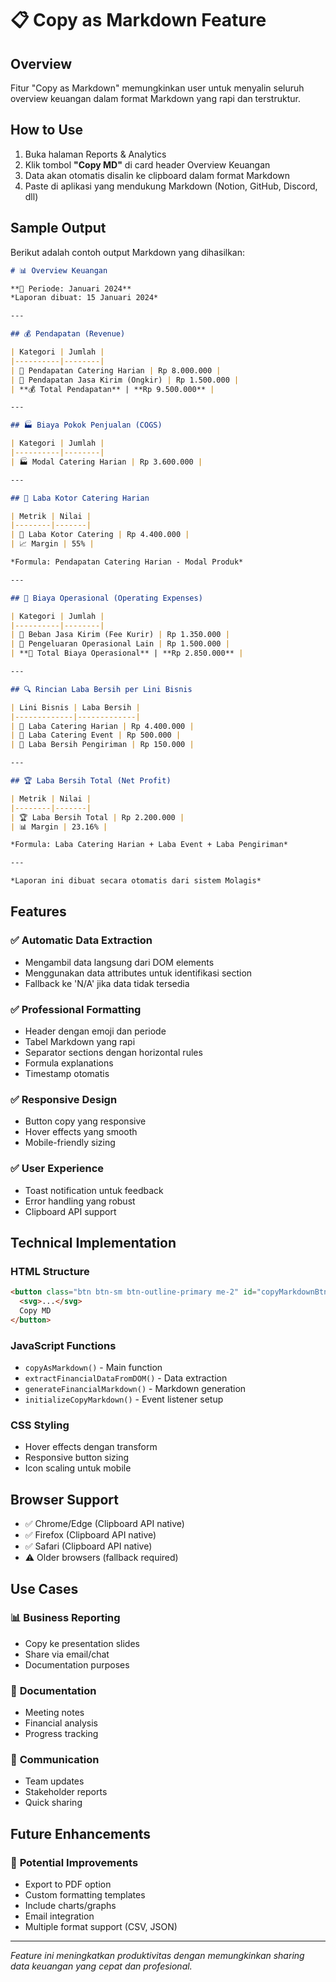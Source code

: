 # 📋 Copy as Markdown Feature

## Overview
Fitur "Copy as Markdown" memungkinkan user untuk menyalin seluruh overview keuangan dalam format Markdown yang rapi dan terstruktur.

## How to Use
1. Buka halaman Reports & Analytics
2. Klik tombol **"Copy MD"** di card header Overview Keuangan
3. Data akan otomatis disalin ke clipboard dalam format Markdown
4. Paste di aplikasi yang mendukung Markdown (Notion, GitHub, Discord, dll)

## Sample Output

Berikut adalah contoh output Markdown yang dihasilkan:

```markdown
# 📊 Overview Keuangan

**📅 Periode: Januari 2024**  
*Laporan dibuat: 15 Januari 2024*

---

## 💰 Pendapatan (Revenue)

| Kategori | Jumlah |
|----------|--------|
| 🍱 Pendapatan Catering Harian | Rp 8.000.000 |
| 🚚 Pendapatan Jasa Kirim (Ongkir) | Rp 1.500.000 |
| **💰 Total Pendapatan** | **Rp 9.500.000** |

---

## 🏭 Biaya Pokok Penjualan (COGS)

| Kategori | Jumlah |
|----------|--------|
| 🏭 Modal Catering Harian | Rp 3.600.000 |

---

## 💎 Laba Kotor Catering Harian

| Metrik | Nilai |
|--------|-------|
| 💎 Laba Kotor Catering | Rp 4.400.000 |
| 📈 Margin | 55% |

*Formula: Pendapatan Catering Harian - Modal Produk*

---

## 💸 Biaya Operasional (Operating Expenses)

| Kategori | Jumlah |
|----------|--------|
| 🛵 Beban Jasa Kirim (Fee Kurir) | Rp 1.350.000 |
| 🏢 Pengeluaran Operasional Lain | Rp 1.500.000 |
| **💸 Total Biaya Operasional** | **Rp 2.850.000** |

---

## 🔍 Rincian Laba Bersih per Lini Bisnis

| Lini Bisnis | Laba Bersih |
|-------------|-------------|
| 🍱 Laba Catering Harian | Rp 4.400.000 |
| 🎉 Laba Catering Event | Rp 500.000 |
| 🚚 Laba Bersih Pengiriman | Rp 150.000 |

---

## 🏆 Laba Bersih Total (Net Profit)

| Metrik | Nilai |
|--------|-------|
| 🏆 Laba Bersih Total | Rp 2.200.000 |
| 📊 Margin | 23.16% |

*Formula: Laba Catering Harian + Laba Event + Laba Pengiriman*

---

*Laporan ini dibuat secara otomatis dari sistem Molagis*
```

## Features

### ✅ **Automatic Data Extraction**
- Mengambil data langsung dari DOM elements
- Menggunakan data attributes untuk identifikasi section
- Fallback ke 'N/A' jika data tidak tersedia

### ✅ **Professional Formatting**
- Header dengan emoji dan periode
- Tabel Markdown yang rapi
- Separator sections dengan horizontal rules
- Formula explanations
- Timestamp otomatis

### ✅ **Responsive Design**
- Button copy yang responsive
- Hover effects yang smooth
- Mobile-friendly sizing

### ✅ **User Experience**
- Toast notification untuk feedback
- Error handling yang robust
- Clipboard API support

## Technical Implementation

### HTML Structure
```html
<button class="btn btn-sm btn-outline-primary me-2" id="copyMarkdownBtn" title="Copy as Markdown">
  <svg>...</svg>
  Copy MD
</button>
```

### JavaScript Functions
- `copyAsMarkdown()` - Main function
- `extractFinancialDataFromDOM()` - Data extraction
- `generateFinancialMarkdown()` - Markdown generation
- `initializeCopyMarkdown()` - Event listener setup

### CSS Styling
- Hover effects dengan transform
- Responsive button sizing
- Icon scaling untuk mobile

## Browser Support
- ✅ Chrome/Edge (Clipboard API native)
- ✅ Firefox (Clipboard API native)
- ✅ Safari (Clipboard API native)
- ⚠️ Older browsers (fallback required)

## Use Cases

### 📊 **Business Reporting**
- Copy ke presentation slides
- Share via email/chat
- Documentation purposes

### 📝 **Documentation**
- Meeting notes
- Financial analysis
- Progress tracking

### 💬 **Communication**
- Team updates
- Stakeholder reports
- Quick sharing

## Future Enhancements

### 🔮 **Potential Improvements**
- Export to PDF option
- Custom formatting templates
- Include charts/graphs
- Email integration
- Multiple format support (CSV, JSON)

---

*Feature ini meningkatkan produktivitas dengan memungkinkan sharing data keuangan yang cepat dan profesional.*
